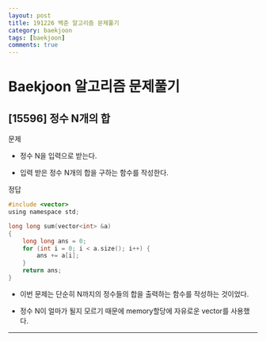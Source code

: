 ```yaml
---
layout: post
title: 191226 백준 알고리즘 문제풀기
category: baekjoon
tags: [baekjoon]
comments: true
---
```


# Baekjoon 알고리즘 문제풀기

## [15596] 정수 N개의 합

문제
- 정수 N을 입력으로 받는다.

- 입력 받은 정수 N개의 합을 구하는 함수를 작성한다.

정답
```c
#include <vector>
using namespace std;

long long sum(vector<int> &a)
{
	long long ans = 0;
	for (int i = 0; i < a.size(); i++) {
		ans += a[i];
	}
	return ans;
}
```
- 이번 문제는 단순히 N까지의 정수들의 합을 출력하는 함수를 작성하는 것이었다.

- 정수 N이 얼마가 될지 모르기 때문에 memory할당에 자유로운 vector를 사용했다.

---
